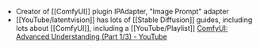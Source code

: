 - Creator of [[ComfyUI]] plugin IPAdapter, "Image Prompt" adapter
- [[YouTube/latentvision]] has lots of [[Stable Diffusion]] guides, including lots about [[ComfyUI]], including a [[YouTube/Playlist]] [ComfyUI: Advanced Understanding (Part 1/3) - YouTube](https://www.youtube.com/watch?v=_C7kR2TFIX0&list=PLcW1kbTO1uPhDecZWV_4TGNpys4ULv51D)